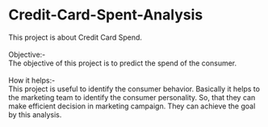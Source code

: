 # Credit-Card-Spent-Analysis
This project is about Credit Card Spend. 
<br>
<br>
Objective:-
<br>
The objective of this project is to predict the spend of the consumer.
<br>
<br>
How it helps:-
<br>
This project is useful to identify the consumer behavior. Basically it helps to the marketing team to identify the consumer personality. So, that they can make efficient decision in marketing campaign. They can achieve the goal by this analysis.
<br>
<br>
